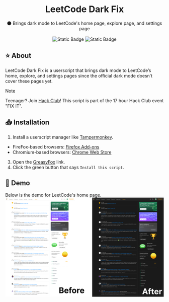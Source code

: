<div align="center">
  <h1 align="center">LeetCode Dark Fix</h3>
  <p align="center">
    🌑 Brings dark mode to LeetCode's home page, explore page, and settings page 
    <br />
    <br />
    <img alt="Static Badge" src="https://img.shields.io/badge/GreasyFox-Download?label=Download&color=red">
    <img alt="Static Badge" src="https://img.shields.io/badge/v1.0-Package?label=version&color=blue">
  </p>
</div>

## ⭐ About
LeetCode Dark Fix is a userscript that brings dark mode to LeetCode’s home, explore, and settings pages since the official dark mode doesn’t cover these pages yet.
> [!NOTE]
> Teenager? Join [Hack Club](https://hackclub.com)! This script is part of the 17 hour Hack Club event "FIX IT".

## 📥️ Installation
1. Install a userscript manager like [Tampermonkey](https://www.tampermonkey.net/).
- FireFox-based browsers: [Firefox Add-ons](https://addons.mozilla.org/en-US/firefox/addon/tampermonkey/)
- Chromium-based browsers: [Chrome Web Store](https://chromewebstore.google.com/detail/tampermonkey/dhdgffkkebhmkfjojejmpbldmpobfkfo)
3. Open the [GreasyFox](https://greasyfork.org/en/scripts/540380-leetcode-dark-fix) link.
4. Click the green button that says `Install this script`.

## 💾 Demo
Below is the demo for LeetCode's home page. 
![](assets/demo.png)
